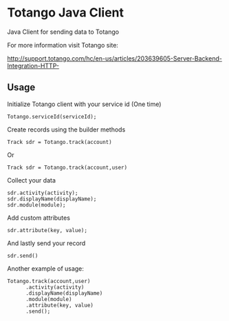 # Totango Java Client

Java Client for sending data to Totango

For more information visit Totango site:

http://support.totango.com/hc/en-us/articles/203639605-Server-Backend-Integration-HTTP-

## Usage 
Initialize Totango client with your service id (One time)
```
Totango.serviceId(serviceId);
```

Create records using the builder methods
```
Track sdr = Totango.track(account)
```
Or
```
Track sdr = Totango.track(account,user)
```
Collect your data 
```
sdr.activity(activity);
sdr.displayName(displayName);
sdr.module(module);
```
Add custom attributes
```
sdr.attribute(key, value);
```
And lastly send your record 
```
sdr.send()
```

Another example of usage:
```
Totango.track(account,user)
      .activity(activity)
      .displayName(displayName)
      .module(module)
      .attribute(key, value)
      .send();
```

